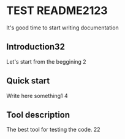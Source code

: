 # TEST README2123
 It's good time to start writing documentation

## Introduction32
Let's start from the beggining
2
## Quick start
Write here something1
4
## Tool description
The best tool for testing the code.
22
